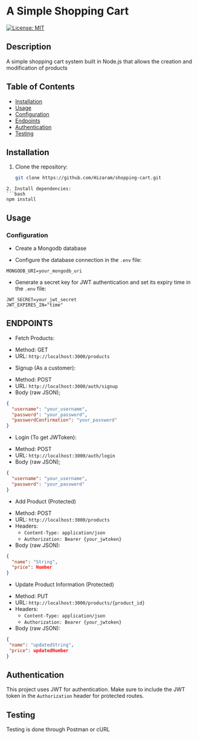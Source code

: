 # A Simple Shopping Cart

[![License: MIT](https://img.shields.io/badge/License-MIT-yellow.svg)](https://opensource.org/licenses/MIT)

## Description
A simple shopping cart system built in Node.js that allows the creation and modification of products


## Table of Contents

- [Installation](#installation)
- [Usage](#usage)
- [Configuration](#configuration)
- [Endpoints](#endpoints)
- [Authentication](#authentication)
- [Testing](#testing)

## Installation

1. Clone the repository:

   ```bash
   git clone https://github.com/Hizaram/shopping-cart.git
  ```
2. Install dependencies:
```bash
npm install
```
## Usage

### Configuration
- Create a Mongodb database

- Configure the database connection in the `.env` file:
```env
MONGODB_URI=your_mongodb_uri
```

- Generate a secret key for JWT authentication and set its expiry time in the `.env` file:
```env
JWT_SECRET=your_jwt_secret
JWT_EXPIRES_IN="time"
```

## ENDPOINTS
* Fetch Products:
- Method: GET
- URL: `http://localhost:3000/products`
* Signup (As a customer):
- Method: POST
- URL: `http://localhost:3000/auth/signup`
- Body (raw JSON);
```json
{
  "username": "your_username",
  "password": "your_password",
  "passwordConfirmation": "your_password"
}
```
* Login (To get JWToken):
- Method: POST
- URL: `http://localhost:3000/auth/login`
- Body (raw JSON);
```json
{
  "username": "your_username",
  "password": "your_password"
}
```
* Add Product (Protected)
- Method: POST
- URL: `http://localhost:3000/products`
- Headers:
  * `Content-Type: application/json`
  * `Authorization: Bearer {your_jwtoken}`
- Body (raw JSON):
```json
{
  "name": "String",
  "price": Number
}
```
* Update Product Information (Protected)
- Method: PUT
- URL: `http://localhost:3000/products/{product_id}`
- Headers:
  * `Content-Type: application/json`
  * `Authorization: Bearer {your_jwtoken}`
- Body (raw JSON):
```json
{
 "name": "updatedString",
 "price": updatedNumber
}
```

## Authentication
This project uses JWT for authentication. Make sure to include the JWT token in the `Authorization` header for protected routes.

## Testing
Testing is done through Postman or cURL

